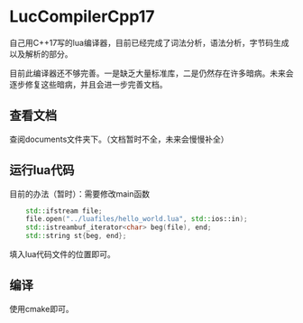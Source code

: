 # LucCompilerCpp17

自己用C++17写的lua编译器，目前已经完成了词法分析，语法分析，字节码生成以及解析的部分。

目前此编译器还不够完善。一是缺乏大量标准库，二是仍然存在许多暗病。未来会逐步修复这些暗病，并且会进一步完善文档。

## 查看文档

查阅documents文件夹下。（文档暂时不全，未来会慢慢补全）

## 运行lua代码

目前的办法（暂时）：需要修改main函数

```c++
    std::ifstream file;
    file.open("../luafiles/hello_world.lua", std::ios::in);
    std::istreambuf_iterator<char> beg(file), end;
    std::string st{beg, end};
```

填入lua代码文件的位置即可。

## 编译

使用cmake即可。